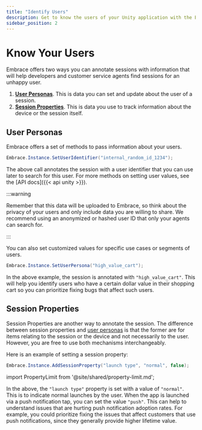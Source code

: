 ```yaml
---
title: "Identify Users"
description: Get to know the users of your Unity application with the Embrace SDK
sidebar_position: 2
---
```


# Know Your Users

Embrace offers two ways you can annotate sessions with information that will help developers and customer service agents find 
sessions for an unhappy user.

1. [**User Personas**](/unity/features/identify-users). This is data you can set and update about the user of a session.
1. [**Session Properties**](/unity/features/identify-users#session-properties). This is data you use to track information about the device or the session itself.

## User Personas

Embrace offers a set of methods to pass information about your users.

```cs
Embrace.Instance.SetUserIdentifier("internal_random_id_1234");
```

The above call annotates the session with a user identifier that you can use later to search for this user.
For more methods on setting user values, see the [API docs]({{< api unity >}}). 

:::warning

Remember that this data will be uploaded to Embrace, so think about the privacy of your users and only include data you are willing to share.
We recommend using an anonymized or hashed user ID that only your agents can search for.

:::

You can also set customized values for specific use cases or segments of users.

```cs
Embrace.Instance.SetUserPersona("high_value_cart");
```

In the above example, the session is annotated with `"high_value_cart"`.
This will help you identify users who have a certain dollar value in their shopping cart so you can prioritize fixing bugs that affect such users.

## Session Properties

Session Properties are another way to annotate the session.
The difference between session properties and [user personas](/unity/features/identify-users#user-personas) is that the former are for items relating to the session or the device and not necessarily to the user.
However, you are free to use both mechanisms interchangeably.

Here is an example of setting a session property:

```cs
Embrace.Instance.AddSessionProperty("launch type", "normal", false);
```

import PropertyLimit from '@site/shared/property-limit.md';

<PropertyLimit />

In the above, the `"launch type"` property is set with a value of `"normal"`.
This is to indicate normal launches by the user.
When the app is launched via a push notification tap, you can set the value `"push"`.
This can help to understand issues that are hurting push notification adoption rates.
For example, you could prioritize fixing the issues that affect customers that use push notifications, since they generally provide higher lifetime value.

